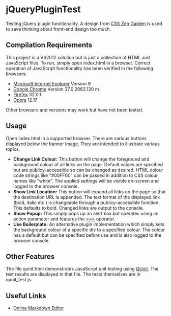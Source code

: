 jQueryPluginTest
================

Testing jQuery plugin functionality. A design from [CSS Zen Garden](http://www.csszengarden.com/) is used to save thinking about front-end design too much.

Compilation Requirements
--
This project is a VS2012 solution but is just a collection of HTML and JavaScript files. To run, simply open index.html in a browser. Correct operation of JavaScript functionality has been verified in the following browsers:
- [Microsoft Internet Explorer](http://windows.microsoft.com/en-IE/internet-explorer/download-ie) Version 9
- [Google Chrome](http://www.google.ie/chrome/) Version 37.0.2062.120 m
- [Firefox](https://www.mozilla.org/en-US/firefox/new/) 32.0.1
- [Opera](http://www.opera.com/) 12.17

Other browsers and versions may work but have not been tested.

Usage
--
Open index.html in a supported browser.
There are various buttons displayed below the banner image. They are intended to illustrate various topics.
- **Change Link Colour:** This button will change the foreground and background colour of all links on the page. Default values are specified but are publicy-accessible so can be changed as desired. HTML colour code strings like "#00FF00" can be passed in addition to CSS colour names like "white". The applied settings will be visible on-screen and logged to the browser console.
- **Show Link Location:** This button will expand all links on the page so that the destination URL is appended. The text format of the displayed link (bold, italic etc.) is changeable through a publicy-accessible function. This defaults to bold. Changed links are output to the console.
- **Show Popup:** This simply pops up an alert box but operates using an action parameter and features the [===](http://stackoverflow.com/a/523647/137001) operator.
- **Use Boilerplate:** An alternative plugin implementation which simply sets the background colour of a specific div to a specified colour. The colour has a default but can be specified before use and is also logged to the browser console.


Other Features
--
The file qunit.html demonstrates JavaScript unit testing using [QUnit](http://qunitjs.com/). The test results are displayed in that file. The tests themselves are in qunit_test.js.


Useful Links
--
- [Online Markdown Editor](http://dillinger.io/)